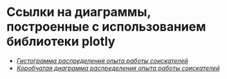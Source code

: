 # Ссылки на диаграммы, построенные с использованием библиотеки plotly

+ [*Гистограмма распределения опыта работы соискателей*](https://drive.google.com/file/d/1fdJrpZnctHc1wL1Agh3XXoODd0ivJfpt/view?usp=sharing)
+ [*Коробчатая диаграмма распределения опыта работы соискателей*](https://drive.google.com/file/d/10HuqJtRGv29UWJy4sd2HnF2fFYi1HKid/view?usp=sharing)